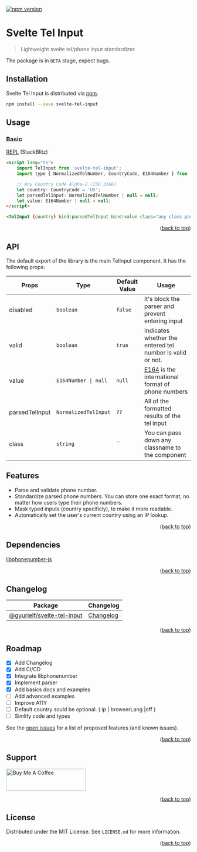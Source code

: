 <a name="readme-top"></a>

[![npm version](https://badge.fury.io/js/svelte-tel-input.svg)](https://badge.fury.io/js/svelte-tel-input)

# Svelte Tel Input

> Lightweight svelte tel/phone input standardizer.

The package is in `BETA` stage, expect bugs.

## Installation

Svelte Tel Input is distributed via [npm](https://www.npmjs.com/package/svelte-tel-input).

```bash
npm install --save svelte-tel-input
```

## Usage

### Basic

[REPL](https://stackblitz.com/edit/svelte-tel-input-repl?file=README.md) (StackBlitz)

```html
<script lang="ts">
	import TelInput from 'svelte-tel-input';
	import type { NormalizedTelNumber, CountryCode, E164Number } from 'svelte-tel-input/types';

	// Any Country Code Alpha-2 (ISO 3166)
	let country: CountryCode = 'US';
	let parsedTelInput: NormalizedTelNumber | null = null;
	let value: E164Number | null = null;
</script>

<TelInput {country} bind:parsedTelInput bind:value class="any class passed down" />
```

<p align="right">(<a href="#readme-top">back to top</a>)</p>

## API

The default export of the library is the main TelInput component. It has the following props:

| Props          | Type                 | Default Value | Usage                                                                                    |
| -------------- | -------------------- | ------------- | ---------------------------------------------------------------------------------------- |
| disabled       | `boolean`            | `false`       | It's block the parser and prevent entering input                                         |
| valid          | `boolean`            | `true`        | Indicates whether the entered tel number is valid or not.                                |
| value          | `E164Number \| null` | `null`        | [E164](https://en.wikipedia.org/wiki/E.164) is the international format of phone numbers |
| parsedTelInput | `NormalizedTelInput` | `??`          | All of the formatted results of the tel input                                            |
| class          | `string`             | ``            | You can pass down any classname to the component                                         |

## Features

-   Parse and validate phone number.
-   Standardize parsed phone numbers. You can store one exact format, no matter how users type their phone numbers.
-   Mask typed inputs (country specificly), to make it more readable.
-   Automatically set the user's current country using an IP lookup.

<p align="right">(<a href="#readme-top">back to top</a>)</p>

## Dependencies

[libphonenumber-js](https://gitlab.com/catamphetamine/libphonenumber-js)

<p align="right">(<a href="#readme-top">back to top</a>)</p>

## Changelog

| Package                        | Changelog                 |
| ------------------------------ | ------------------------- |
| [@gyurielf/svelte-tel-input]() | [Changelog](CHANGELOG.md) |

<p align="right">(<a href="#readme-top">back to top</a>)</p>

## Roadmap

-   [x] Add Changelog
-   [x] Add CI/CD
-   [x] Integrate libphonenumber
-   [x] Implement parser
-   [x] Add basics docs and examples
-   [ ] Add advanced examples
-   [ ] Improve A11Y
-   [ ] Default country sould be optional. ( ip | browserLang |off )
-   [ ] Simlify code and types

See the [open issues](https://github.com/gyurielf/svelte-tel-input/issues) for a list of proposed features (and known issues).

<p align="right">(<a href="#readme-top">back to top</a>)</p>

## Support

<a href="https://www.buymeacoffee.com/gyurielf" target="_blank"><img src="https://cdn.buymeacoffee.com/buttons/v2/default-yellow.png" alt="Buy Me A Coffee" style="height: 60px !important;width: 217px !important;" ></a>

<p align="right">(<a href="#readme-top">back to top</a>)</p>

## License

Distributed under the MIT License. See `LICENSE.md` for more information.

<p align="right">(<a href="#readme-top">back to top</a>)</p>
